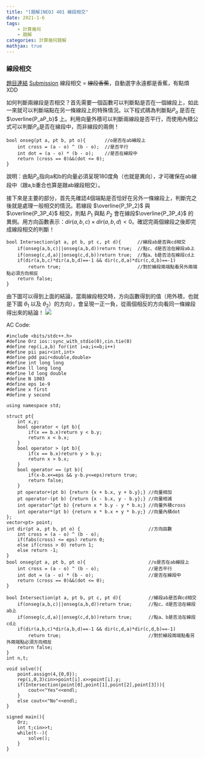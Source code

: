 ```yaml
---
title: "[題解]NEOJ 401 線段相交"
date: 2021-1-6
tags: 
    - 計算幾何
    - 題解
categories: 計算幾何題解
mathjax: true
---
```


### 線段相交
<!--more-->
[題目連結](https://neoj.sprout.tw/problem/401/)
[Submission](https://neoj.sprout.tw/challenge/178537/)
線段相交 = ~~線段香蕉~~，自動選字永遠都是香蕉，有點煩XDD

如何判斷兩線段是否相交？首先需要一個函數可以判斷點是否在一個線段上，如此一來就可以判斷端點在另一條線段上的特殊情況。以下程式碼為判斷點$P_o$ 是否在 $\overline{P_aP_b}$ 上。利用向量外積可以判斷兩線段是否平行，而使用內積公式可以判斷$P_o$是否在線段中，而非線段的兩側！

```cpp=
bool onseg(pt a, pt b, pt o){       //o是否在ab線段上
    int cross = (a - o) ^ (b - o);  //是否平行
    int dot = (a - o) * (b - o);    //是否在線段中
    return (cross == 0)&&(dot <= 0);
}
```

說明：由點$P_o$指向a和b的向量必須呈現180度角（也就是異向），才可確保在ab線段中（跟a,b重合也算是跟ab線段相交）。

接下來是主要的部分，首先先確認4個端點是否恰好在另外一條線段上，判斷完之後就是處理一般相交的情況。若線段 $\overline{P_1P_2}$ 與 $\overline{P_3P_4}$ 相交，則點 $P_1$ 與點 $P_2$ 會在線段$\overline{P_3P_4}$ 的異側。用方向函數表示：$dir(a,b,c)\times dir(a,b,d)<0$。確認完兩個線段之後即完成線段相交的判斷！

```cpp=
bool Intersection(pt a, pt b, pt c, pt d){      //線段ab是否與cd相交
    if(onseg(a,b,c)||onseg(a,b,d))return true;  //點c、d是否洽在線段ab上
    if(onseg(c,d,a)||onseg(c,d,b))return true;  //點a、b是否洽在線段cd上
    if(dir(a,b,c)*dir(a,b,d)==-1 && dir(c,d,a)*dir(c,d,b)==-1)
        return true;                            //對於線段兩端點看另外兩端點必須方向相反
    return false;
}
```

由下圖可以得到上面的結論，當兩線段相交時，方向函數得到的值（用外積，也就是下圖 $\theta_1$ 以及 $\theta_2$）的方向），會呈現一正一負，從兩個相反的方向看同一條線段得出來的結論！
![](https://i.imgur.com/b5pW6IS.png)

AC Code:

```cpp=
#include <bits/stdc++.h>
#define Orz ios::sync_with_stdio(0),cin.tie(0)
#define rep(i,a,b) for(int i=a;i<=b;i++)
#define pii pair<int,int>
#define pdd pair<double,double>
#define int long long
#define ll long long
#define ld long double
#define N 1003
#define eps 1e-9
#define x first
#define y second

using namespace std;

struct pt{
    int x,y;
    bool operator < (pt b){
        if(x == b.x)return y < b.y;
        return x < b.x;
    }
    bool operator > (pt b){
        if(x == b.x)return y > b.y;
        return x > b.x;
    }
    bool operator == (pt b){
        if(x-b.x<=eps && y-b.y<=eps)return true;
        return false;
    }
    pt operator+(pt b) {return {x + b.x, y + b.y};} //向量相加
    pt operator-(pt b) {return {x - b.x, y - b.y};} //向量相減
    int operator^(pt b) {return x * b.y - y * b.x;} //向量外積cross
    int operator*(pt b) {return x * b.x + y * b.y;} //向量內積dot
};
vector<pt> point;
int dir(pt a, pt b, pt o) {                         //方向函數
    int cross = (a - o) ^ (b - o);
    if(fabs(cross) <= eps) return 0;
    else if(cross > 0) return 1;
    else return -1;
}
bool onseg(pt a, pt b, pt o){                       //o是否在ab線段上
    int cross = (a - o) ^ (b - o);                  //是否平行
    int dot = (a - o) * (b - o);                    //是否在線段中
    return (cross == 0)&&(dot <= 0);
}

bool Intersection(pt a, pt b, pt c, pt d){          //線段ab是否與cd相交
    if(onseg(a,b,c)||onseg(a,b,d))return true;      //點c、d是否洽在線段ab上
    if(onseg(c,d,a)||onseg(c,d,b))return true;      //點a、b是否洽在線段cd上
    if(dir(a,b,c)*dir(a,b,d)==-1 && dir(c,d,a)*dir(c,d,b)==-1)
        return true;                                //對於線段兩端點看另外兩端點必須方向相反
    return false;
}
int n,t;

void solve(){
    point.assign(4,{0,0});
    rep(i,0,3)cin>>point[i].x>>point[i].y;
    if(Intersection(point[0],point[1],point[2],point[3])){
        cout<<"Yes"<<endl;
    }
    else cout<<"No"<<endl;
}

signed main(){
    Orz;
    int t;cin>>t;
    while(t--){
        solve();
    }
}
```
